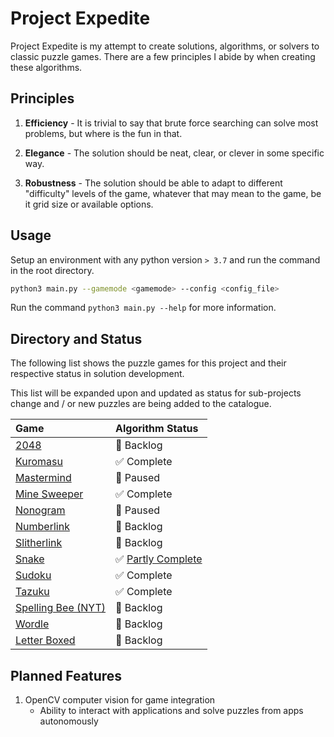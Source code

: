 # Project Expedite

Project Expedite is my attempt to create solutions, algorithms, or solvers to classic puzzle games. There are a few principles I abide by when creating these algorithms.

## Principles

1. **Efficiency** - It is trivial to say that brute force searching can solve most problems, but where is the fun in that.

2. **Elegance** - The solution should be neat, clear, or clever in some specific way.

3. **Robustness** - The solution should be able to adapt to different "difficulty" levels of the game, whatever that may mean to the game, be it grid size or available options.

## Usage

Setup an environment with any python version `> 3.7` and run the command in the root directory.

```bash
python3 main.py --gamemode <gamemode> --config <config_file>
```

Run the command `python3 main.py --help` for more information.

## Directory and Status

The following list shows the puzzle games for this project and their respective status in solution development.

This list will be expanded upon and updated as status for sub-projects change and / or new puzzles are being added to the catalogue.

<div align="center">

| Game                                                 | Algorithm Status                                                       |
| :--------------------------------------------------- | :--------------------------------------------------------------------- |
| <a href="docs/2048.md/">2048</a>                     | 📒 Backlog                                                             |
| <a href="docs/Kuromasu.md/">Kuromasu</a>             | ✅ Complete                                                            |
| <a href="docs/Mastermind.md/">Mastermind</a>         | 🛑 Paused                                                              |
| <a href="docs/MineSweeper.md/">Mine Sweeper</a>      | ✅ Complete                                                            |
| <a href="docs/Nonogram.md/">Nonogram</a>             | 🛑 Paused                                                              |
| <a href="docs/Numberlink.md/">Numberlink</a>         | 📒 Backlog                                                             |
| <a href="docs/Slitherlink.md/">Slitherlink</a>       | 📒 Backlog                                                             |
| <a href="docs/Snake.md/">Snake</a>                   | ✅ <a href="https://github.com/lochungtin/snakeAI">Partly Complete</a> |
| <a href="docs/Sudoku.md/">Sudoku</a>                 | ✅ Complete                                                            |
| <a href="docs/Tazuku.md/">Tazuku</a>                 | ✅ Complete                                                            |
| <a href="docs/SpellingBee.md">Spelling Bee (NYT)</a> | 📒 Backlog                                                             |
| <a href="docs/Wordle">Wordle</a>                     | 📒 Backlog                                                             |
| <a href="docs/LetterBoxed">Letter Boxed</a>          | 📒 Backlog                                                             |

</div>

## Planned Features

1. OpenCV computer vision for game integration
    - Ability to interact with applications and solve puzzles from apps autonomously
